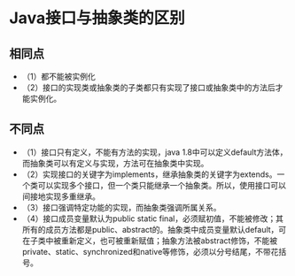 # Java接口与抽象类的区别

## 相同点

+ （1）都不能被实例化
+ （2）接口的实现类或抽象类的子类都只有实现了接口或抽象类中的方法后才能实例化。
<!-- truncate -->
## 不同点

+ （1）接口只有定义，不能有方法的实现，java 1.8中可以定义default方法体，而抽象类可以有定义与实现，方法可在抽象类中实现。
+ （2）实现接口的关键字为implements，继承抽象类的关键字为extends。一个类可以实现多个接口，但一个类只能继承一个抽象类。所以，使用接口可以间接地实现多重继承。
+ （3）接口强调特定功能的实现，而抽象类强调所属关系。
+ （4）接口成员变量默认为public static final，必须赋初值，不能被修改；其所有的成员方法都是public、abstract的。抽象类中成员变量默认default，可在子类中被重新定义，也可被重新赋值；抽象方法被abstract修饰，不能被private、static、synchronized和native等修饰，必须以分号结尾，不带花括号。
